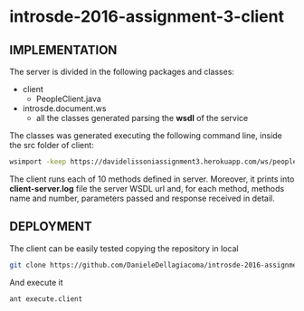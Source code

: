 # introsde-2016-assignment-3-client

## IMPLEMENTATION
The server is divided in the following packages and classes:

* client
  * PeopleClient.java
* introsde.document.ws
  * all the classes generated parsing the **wsdl** of the service
  
The classes was generated executing the following command line, inside the src folder of client:
```sh
wsimport -keep https://davidelissoniassignment3.herokuapp.com/ws/people?wsdl
```

The client runs each of 10 methods defined in server.
Moreover, it prints into **client-server.log** file the server WSDL url and, for each method, methods name and number, parameters passed and response received in detail.


## DEPLOYMENT

The client can be easily tested copying the repository in local
```sh
git clone https://github.com/DanieleDellagiacoma/introsde-2016-assignment-3-client
```

And execute it
```sh
ant execute.client
```
